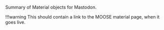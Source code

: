Summary of Material objects for Mastodon.

!!!warning
    This should contain a link to the MOOSE material page, when it goes live.
